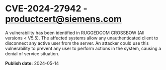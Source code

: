 # CVE-2024-27942 - productcert@siemens.com

A vulnerability has been identified in RUGGEDCOM CROSSBOW (All versions < V5.5). The affected systems allow any unauthenticated client to disconnect any active user from the server. An attacker could use this vulnerability to prevent any user to perform actions in the system, causing a denial of service situation.

**Publish date:** 2024-05-14
